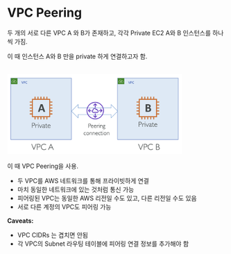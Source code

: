 # VPC Peering

두 개의 서로 다른 VPC A 와 B가 존재하고, 각각 Private EC2 A와 B 인스턴스를 하나씩 가짐.

이 때 인스턴스 A와 B 만을 private 하게 연결하고자 함.

<br><img src="./img/vpc_peering_img1.png" width="80%" /><br>

이 때 VPC Peering을 사용.

- 두 VPC를 AWS 네트워크를 통해 프라이빗하게 연결
- 마치 동일한 네트워크에 있는 것처럼 통신 가능
- 피어링된 VPC는 동일한 AWS 리전일 수도 있고, 다른 리전일 수도 있음
- 서로 다른 계정의 VPC도 피어링 가능

**Caveats:**

- VPC CIDRs 는 겹치면 안됨
- 각 VPC의 Subnet 라우팅 테이블에 피어링 연결 정보를 추가해야 함


